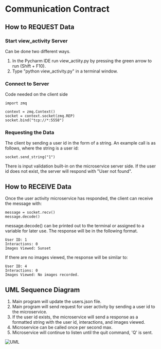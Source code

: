 # Communication Contract
## How to REQUEST Data
### Start view_activity Server
Can be done two different ways.
1. In the Pycharm IDE run view_actiity.py by pressing the green arrow to run (Shift + F10).
2. Type "python view_activity.py" in a terminal window.

### Connect to Server
Code needed on the client side

    import zmq

    context = zmq.Context()
    socket = context.socket(zmq.REP)
    socket.bind("tcp://*:5558")

### Requesting the Data
The client by sending a user id in the form of a string.
An example call is as follows, where the string is a user id:

    socket.send_string("1")

There is input validation built-in on the microservice server side.
If the user id does not exist, the server will respond with "User not found".

    
## How to RECEIVE Data
Once the user activity microservice has responded, the client can receive the message with:

    message = socket.recv()
    message.decode()

message.decode() can be printed out to the terminal or assigned to a variable for later use. The response will be in the following format.

    User ID: 1
    Interactions: 0
    Images Viewed: Sunset

If there are no images viewed, the response will be similar to:

    User ID: 4
    Interactions: 0
    Images Viewed: No images recorded.

## UML Sequence Diagram
1. Main program will update the users.json file.
2. Main program will send request for user activity by sending a user id to the microservice.
3. If the user id exists, the microservice will send a response as a formatted string with the user id, interactions, and images viewed.
4. Microservice can be called once per second max.
5. Microservice will continue to listen until the quit command, 'Q' is sent.

![UML](https://github.com/user-attachments/assets/4c555398-1f1f-4478-b7c6-fd8bffac7214)
